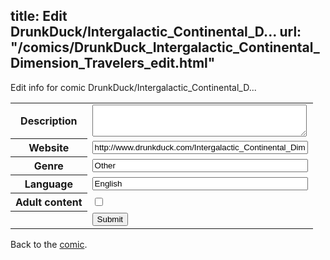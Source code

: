 title: Edit DrunkDuck/Intergalactic_Continental_D...
url: "/comics/DrunkDuck_Intergalactic_Continental_Dimension_Travelers_edit.html"
---
Edit info for comic DrunkDuck/Intergalactic_Continental_D...

<form name="comic" action="http://gaepostmail.appspot.com/comic/" method="post">
<table class="comicinfo">
<tr>
<th>Description</th><td><textarea name="description" cols="40" rows="3"></textarea></td>
</tr>
<tr>
<th>Website</th><td><input type="text" name="url" value="http://www.drunkduck.com/Intergalactic_Continental_Dimension_Travelers/" size="40"/></td>
</tr>
<tr>
<th>Genre</th><td><input type="text" name="genre" value="Other" size="40"/></td>
</tr>
<tr>
<th>Language</th><td><input type="text" name="language" value="English" size="40"/></td>
</tr>
<tr>
<th>Adult content</th><td><input type="checkbox" name="adult" value="adult" /></td>
</tr>
<tr>
<th></th><td>
<input type="hidden" name="comic" value="DrunkDuck_Intergalactic_Continental_Dimension_Travelers" />
<input type="submit" name="submit" value="Submit" />
</td>
</tr>
</table>
</form>

Back to the [comic](DrunkDuck_Intergalactic_Continental_Dimension_Travelers.html).
